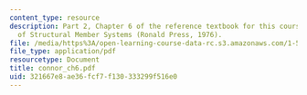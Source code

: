 ```yaml
---
content_type: resource
description: Part 2, Chapter 6 of the reference textbook for this course, Analysis
  of Structural Member Systems (Ronald Press, 1976).
file: /media/https%3A/open-learning-course-data-rc.s3.amazonaws.com/1-571-structural-analysis-and-control-spring-2004/321667e8ae36fcf7f130333299f516e0_connor_ch6.pdf
file_type: application/pdf
resourcetype: Document
title: connor_ch6.pdf
uid: 321667e8-ae36-fcf7-f130-333299f516e0
---
```


